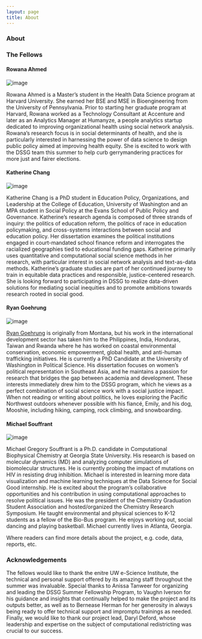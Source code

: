 ```yaml
---
layout: page
title: About
---
```


### About


### The Fellows


#### Rowana Ahmed

![image](https://user-images.githubusercontent.com/35081948/129811823-4c1aa552-1ef8-490b-a577-69c4483774c6.png)

Rowana Ahmed is a Master’s student in the Health Data Science program at Harvard University. She earned her BSE and MSE in Bioengineering from the University of Pennsylvania. Prior to starting her graduate program at Harvard, Rowana worked as a Technology Consultant at Accenture and later as an Analytics Manager at Humanyze, a people analytics startup dedicated to improving organizational health using social network analysis. Rowana’s research focus is in social determinants of health, and she is particularly interested in harnessing the power of data science to design public policy aimed at improving health equity. She is excited to work with the DSSG team this summer to help curb gerrymandering practices for more just and fairer elections.


#### Katherine Chang

![image](https://user-images.githubusercontent.com/35081948/129811838-3967c099-3122-4a10-997a-5b6af55be3a2.png)

Katherine Chang is a PhD student in Education Policy, Organizations, and Leadership at the College of Education, University of Washington and an MPA student in Social Policy at the Evans School of Public Policy and Governance. Katherine’s research agenda is composed of three strands of inquiry: the politics of education reform, the politics of race in education policymaking, and cross-systems interactions between social and education policy. Her dissertation examines the political institutions engaged in court-mandated school finance reform and interrogates the racialized geographies tied to educational funding gaps. Katherine primarily uses quantitative and computational social science methods in her research, with particular interest in social network analysis and text-as-data methods. Katherine’s graduate studies are part of her continued journey to train in equitable data practices and responsible, justice-centered research. She is looking forward to participating in DSSG to realize data-driven solutions for mediating social inequities and to promote ambitions towards research rooted in social good.


#### Ryan Goehrung

![image](https://user-images.githubusercontent.com/35081948/129811734-943bb38c-2036-4262-a404-a6a4bd0b3f3b.png)

[Ryan Goehrung](https://twitter.com/Ryan_Goehrung) is originally from Montana, but his work in the international development sector has taken him to the Philippines, India, Honduras, Taiwan and Rwanda where he has worked on coastal environmental conservation, economic empowerment, global health, and anti-human trafficking initiatives. He is currently a PhD Candidate at the University of Washington in Political Science. His dissertation focuses on women’s political representation in Southeast Asia, and he maintains a passion for research that bridges the gap between academia and development. These interests immediately drew him to the DSSG program, which he views as a perfect combination of social science work with a social justice impact. When not reading or writing about politics, he loves exploring the Pacific Northwest outdoors whenever possible with his fiancé, Emily, and his dog, Mooshie, including hiking, camping, rock climbing, and snowboarding.


#### Michael Souffrant

![image](https://user-images.githubusercontent.com/35081948/129811861-22dbc272-ee59-4345-b66e-bfeb7c28a265.png)

Michael Gregory Souffrant is a Ph.D. candidate in Computational Biophysical Chemistry at Georgia State University. His research is based on molecular dynamics (MD) and analyzing computer simulations of biomolecular structures. He is currently probing the impact of mutations on HIV in resisting drug inhibition. Michael is interested in learning more data visualization and machine learning techniques at the Data Science for Social Good internship. He is excited about the program’s collaborative opportunities and his contribution in using computational approaches to resolve political issues. He was the president of the Chemistry Graduation Student Association and hosted/organized the Chemistry Research Symposium. He taught environmental and physical sciences to K-12 students as a fellow of the Bio-Bus program. He enjoys working out, social dancing and playing basketball. Michael currently lives in Atlanta, Georgia.


Where readers can find more details about the project, e.g. code, data, reports, etc.

### Acknowledgements

The fellows would like to thank the enitre UW e-Science Institute, the technical and personal support offered by its amazing staff throughout the summer was invaluable. Special thanks to Anissa Tanweer for organizing and leading the DSSG Summer Fellowship Program, to Vaughn Iverson for his guidance and insights that continually helped to make the project and its outputs better, as well as to Bernease Herman for her generosity in always being ready to offer technical support and impromptu trainings as needed. Finally, we would like to thank our project lead, Daryl Deford, whose leadership and expertise on the subject of computational redistricting was crucial to our success.

